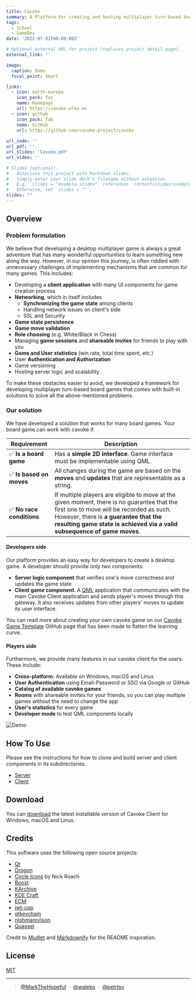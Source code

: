 ```yaml
---
title: Cavoke
summary: A Platform for creating and hosting multiplayer turn-based board games.
tags:
  - School
  - GameDev
date: '2022-07-01T00:00:00Z'

# Optional external URL for project (replaces project detail page).
external_link: ''

image:
  caption: Demo
  focal_point: Smart

links:
  - icon: earth-europe
    icon_pack: fas
    name: Homepage
    url: https://cavoke.wlko.me
  - icon: github
    icon_pack: fab
    name: GitHub
    url: https://github.com/cavoke-project/cavoke
  
url_code: ''
url_pdf: ''
url_slides: 'Cavoke.pdf'
url_video: ''

# Slides (optional).
#   Associate this project with Markdown slides.
#   Simply enter your slide deck's filename without extension.
#   E.g. `slides = "example-slides"` references `content/slides/example-slides.md`.
#   Otherwise, set `slides = ""`.
slides: ""
---
```



## Overview

### Problem formulation

We believe that developing a desktop multiplayer game is always a great adventure that has many wonderful opportunities
to learn something new along the way.
However, in our opinion this journey, is often riddled with unnecessary challenges of implementing mechanisms that are
common for many games. This includes:

- Developing a **client application** with many UI components for game creation process
- **Networking**, which in itself includes
  - **Synchronizing the game state** among clients
  - Handling network issues on client's side
  - SSL and Security
- **Game state persistence**
- **Game move validation**
- **Role choosing** (e.g. White/Black in Chess)
- Managing **game sessions** and **shareable invites** for friends to play with you
- **Game and User statistics** (win rate, total time spent, etc.)
- User **Authentication and Authorization**
- Game versioning
- Hosting server logic and scalability

To make these obstacles easier to avoid, we developed a framework for developing multiplayer turn-based board games
that comes with built-in solutions to solve all the above-mentioned problems.

### Our solution

We have developed a solution that works for many board games. Your board game can work with cavoke if:

| Requirement              | Description                                                                                                                                                                                                                                                 |
|--------------------------|-------------------------------------------------------------------------------------------------------------------------------------------------------------------------------------------------------------------------------------------------------------|
| ✅ **Is a board game**    | Has a **simple 2D interface**. Game interface must be implementable using QML.                                                                                                                                                                              |
| ✅ **Is based on moves**  | All changes during the game are based on the **moves** and **updates** that are representable as a string.                                                                                                                                                  |
| ✅ **No race conditions** | If multiple players are eligible to move at the given moment, there is no guarantee that the first one to move will be recorded as such. However, there is **a guarantee that the resulting game state is achieved via a valid subsequence of game moves**. |

#### Developers side

Our platform provides an easy way for developers to create a desktop game. A developer should provide only two
components:

- **Server logic component** that verifies one's move correctness and updates the game state
- **Client game component**. A [QML](https://doc.qt.io/qt-6/qmlapplications.html) application that communicates with the
  main Cavoke Client application and sends player's moves through this gateway. It also receives updates from other
  players' moves to update its user interface.

You can read more about creating your own cavoke game on
our [Cavoke Game Template](https://github.com/cavoke-project/cavoke-game-template) GitHub page that has been made to
flatten the learning curve.

#### Players side
Furthermore, we provide many features in our cavoke client for the users. These include:
- **Cross-platform**: Available on Windows, macOS and Linux
- **User Authentication** using Email-Password or SSO via Google or GitHub
- **Catalog of available cavoke games**
- **Rooms** with shareable invites for your friends, so you can play multiple games without the need to change the app
- **User's statistics** for every game
- **Developer mode** to test QML components locally

![Demo](https://raw.githubusercontent.com/cavoke-project/cavoke/develop/.github/assets/cavoke-demo.gif)

## How To Use

Please see the instructions for how to clone and build server and client components in its subdirectories.

- [Server](./server)
- [Client](./client)

## Download

You can [download](https://github.com/cavoke-project/cavoke/releases/) the latest installable version of Cavoke Client
for Windows, macOS and Linux.

## Credits

This software uses the following open source projects:

- [Qt](https://www.qt.io/)
- [Drogon](https://github.com/drogonframework/drogon)
- [Circle Icons](https://www.iconfinder.com/iconsets/circle-icons-1) by Nick Roach
- [Boost](https://www.boost.org/)
- [KArchive](https://github.com/KDE/karchive)
- [KDE Craft](https://github.com/KDE/Craft)
- [ECM](https://github.com/KDE/extra-cmake-modules)
- [jwt-cpp](https://github.com/Thalhammer/jwt-cpp)
- [qtkeychain](https://github.com/frankosterfeld/qtkeychain)
- [nlohmann/json](https://github.com/nlohmann/json)
- [Quassel](https://github.com/quassel/quassel)

Credit to [Mudlet](https://github.com/Mudlet/Mudlet) and [Markdownify](https://github.com/amitmerchant1990/electron-markdownify) for the README inspiration.

## License

[MIT](https://github.com/cavoke-project/cavoke/blob/master/LICENSE)

---

> [@MarkTheHopeful](https://github.com//MarkTheHopeful) &nbsp;&middot;&nbsp;
> [@waleko](https://github.com/waleko) &nbsp;&middot;&nbsp;
> [@petrtsv](https://github.com/petrtsv) 
